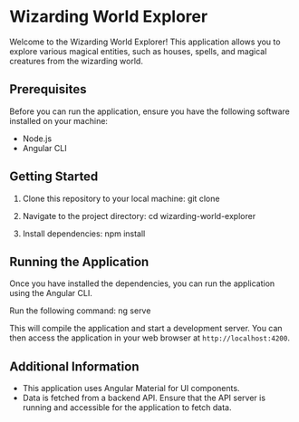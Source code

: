 # Wizarding World Explorer

Welcome to the Wizarding World Explorer! This application allows you to explore various magical entities, such as houses, spells, and magical creatures from the wizarding world.

## Prerequisites

Before you can run the application, ensure you have the following software installed on your machine:

- Node.js
- Angular CLI

## Getting Started

1. Clone this repository to your local machine:
   git clone <repository-url>

2. Navigate to the project directory:
   cd wizarding-world-explorer

3. Install dependencies:
   npm install

## Running the Application

Once you have installed the dependencies, you can run the application using the Angular CLI.

Run the following command:
ng serve

This will compile the application and start a development server. You can then access the application in your web browser at `http://localhost:4200`.

## Additional Information

- This application uses Angular Material for UI components.
- Data is fetched from a backend API. Ensure that the API server is running and accessible for the application to fetch data.

